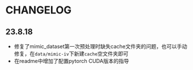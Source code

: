 # CHANGELOG

## 23.8.18

- 修复了mimic_dataset第一次预处理时缺失cache文件夹的问题，也可以手动修复，在`data/mimic-iv`下新建`cache`空文件夹即可
- 在readme中增加了配置pytorch CUDA版本的指导